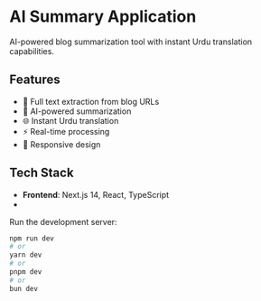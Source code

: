 # AI Summary Application

AI-powered blog summarization tool with instant Urdu translation capabilities.

## Features

- 📖 Full text extraction from blog URLs
- 📄 AI-powered summarization
- 🌐 Instant Urdu translation
- ⚡ Real-time processing
- 📱 Responsive design

## Tech Stack

- **Frontend**: Next.js 14, React, TypeScript
-
Run the development server:

```bash
npm run dev
# or
yarn dev
# or
pnpm dev
# or
bun dev
```

